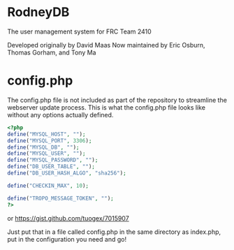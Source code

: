 RodneyDB
========

The user management system for FRC Team 2410

Developed originally by David Maas
Now maintained by Eric Osburn, Thomas Gorham, and Tony Ma

config.php
==

The config.php file is not included as part of the repository to streamline the webserver update process.
This is what the config.php file looks like without any options actually defined.
```php
<?php
define("MYSQL_HOST", "");
define("MYSQL_PORT", 3306);
define("MYSQL_DB", "");
define("MYSQL_USER", "");
define("MYSQL_PASSWORD", "");
define("DB_USER_TABLE", "");
define("DB_USER_HASH_ALGO", "sha256");

define("CHECKIN_MAX", 10);

define("TROPO_MESSAGE_TOKEN", "");
?>
```
or https://gist.github.com/tuogex/7015907

Just put that in a file called config.php in the same directory as index.php, put in the configuration you need and go!
